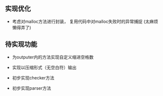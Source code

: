 ## 实现优化

- 考虑对malloc方法进行封装， 复用代码中对malloc失败时的异常捕捉 (太麻烦  懒得弄了)


## 待实现功能

- 为outputer内的方法实现自定义缩进空格数

- 实现以压缩形式（无空白符）输出

- 初步实现checker方法

- 初步实现parser方法
